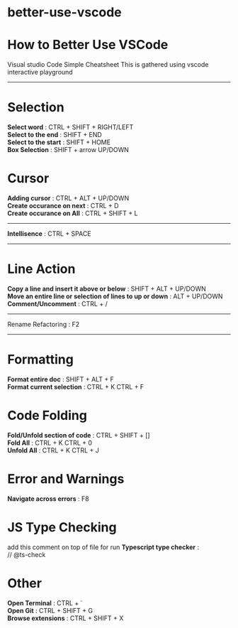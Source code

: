 # better-use-vscode
# How to Better Use VSCode
Visual studio Code Simple Cheatsheet
This is gathered using vscode interactive playground

****
# Selection
**Select word** : CTRL + SHIFT + RIGHT/LEFT  
**Select to the end** : SHIFT + END  
**Select to the start** : SHIFT + HOME  
**Box Selection** : SHIFT + arrow UP/DOWN  


# Cursor  

**Adding cursor** : CTRL + ALT + UP/DOWN  
**Create occurance on next** : CTRL + D  
**Create occurance on All** : CTRL + SHIFT + L  

****  
**Intellisence** : CTRL + SPACE  
****  


# Line Action  
**Copy a line and insert it above or below** : SHIFT + ALT + UP/DOWN  
**Move an entire line or selection of lines to up or down** : ALT + UP/DOWN  
**Comment/Uncomment** : CTRL + /  

****
Rename Refactoring : F2
****

# Formatting
**Format entire doc** : SHIFT + ALT + F  
**Format current selection** : CTRL + K CTRL + F  

# Code Folding
**Fold/Unfold section of code** : CTRL + SHIFT + []  
**Fold All** : CTRL + K   CTRL + 0  
**Unfold All** : CTRL + K CTRL + J  

# Error and Warnings
**Navigate across errors** : F8  

# JS Type Checking
add this comment on top of file for run **Typescript type checker** :  
// @ts-check  

# Other
**Open Terminal** : CTRL + `  
**Open Git** : CTRL + SHIFT + G  
**Browse extensions** : CTRL + SHIFT + X  

